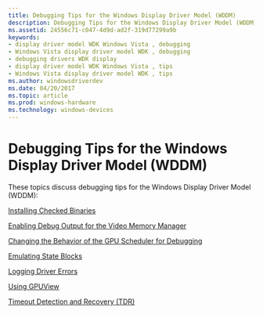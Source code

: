 ```yaml
---
title: Debugging Tips for the Windows Display Driver Model (WDDM)
description: Debugging Tips for the Windows Display Driver Model (WDDM)
ms.assetid: 24556c71-c047-4d9d-ad2f-319d77299a9b
keywords:
- display driver model WDK Windows Vista , debugging
- Windows Vista display driver model WDK , debugging
- debugging drivers WDK display
- display driver model WDK Windows Vista , tips
- Windows Vista display driver model WDK , tips
ms.author: windowsdriverdev
ms.date: 04/20/2017
ms.topic: article
ms.prod: windows-hardware
ms.technology: windows-devices
---
```


# Debugging Tips for the Windows Display Driver Model (WDDM)


These topics discuss debugging tips for the Windows Display Driver Model (WDDM):

[Installing Checked Binaries](installing-checked-binaries.md)

[Enabling Debug Output for the Video Memory Manager](enabling-debug-output-for-the-video-memory-manager.md)

[Changing the Behavior of the GPU Scheduler for Debugging](changing-the-behavior-of-the-gpu-scheduler-for-debugging.md)

[Emulating State Blocks](emulating-state-blocks.md)

[Logging Driver Errors](logging-driver-errors.md)

[Using GPUView](using-gpuview.md)

[Timeout Detection and Recovery (TDR)](timeout-detection-and-recovery.md)

 

 





